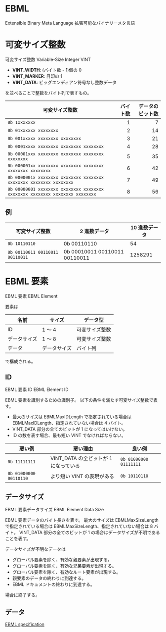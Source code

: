 # EBML

Extensible Binary Meta Language
拡張可能なバイナリーメタ言語

# 可変サイズ整数

可変サイズ整数
Variable-Size Integer
VINT

- **VINT_WIDTH**: (バイト数 - 1)個の 0
- **VINT_MARKER**: 目印の 1
- **VINT_DATA**: ビッグエンディアン符号なし整数データ

を並べることで整数をバイト列で表すもの。

| 可変サイズ整数                                                               | バイト数 | データのビット数 |
| ---------------------------------------------------------------------------- | -------: | ---------------: |
| `0b 1xxxxxxx`                                                                |        1 |                7 |
| `0b 01xxxxxx xxxxxxxx`                                                       |        2 |               14 |
| `0b 001xxxxx xxxxxxxx xxxxxxxx`                                              |        3 |               21 |
| `0b 0001xxxx xxxxxxxx xxxxxxxx xxxxxxxx`                                     |        4 |               28 |
| `0b 00001xxx xxxxxxxx xxxxxxxx xxxxxxxx xxxxxxxx`                            |        5 |               35 |
| `0b 000001xx xxxxxxxx xxxxxxxx xxxxxxxx xxxxxxxx xxxxxxxx`                   |        6 |               42 |
| `0b 0000001x xxxxxxxx xxxxxxxx xxxxxxxx xxxxxxxx xxxxxxxx xxxxxxxx`          |        7 |               49 |
| `0b 00000001 xxxxxxxx xxxxxxxx xxxxxxxx xxxxxxxx xxxxxxxx xxxxxxxx xxxxxxxx` |        8 |               56 |

## 例

| 可変サイズ整数                  | 2 進数データ                  | 10 進数データ |
| ------------------------------- | ----------------------------- | ------------- |
| `0b 10110110`                   | 0b 00110110                   | 54            |
| `0b 00110011 00110011 00110011` | 0b 00010011 00110011 00110011 | 1258291       |

# EBML 要素

EBML 要素
EBML Element

要素は

| 名前         | サイズ       | データ型       |
| ------------ | ------------ | -------------- |
| ID           | 1 ～ 4       | 可変サイズ整数 |
| データサイズ | 1 ～ 8       | 可変サイズ整数 |
| データ       | データサイズ | バイト列       |

で構成される。

## ID

EBML 要素 ID
EBML Element ID

EBML 要素を識別するための識別子。
以下の条件を満たす可変サイズ整数で表す。

- 最大のサイズは EBMLMaxIDLength で指定されている場合は EBMLMaxIDLength、指定されていない場合は 4 バイト。
- VINT_DATA 部分の全てのビットが 1 になってはいけない。
- ID の数を表す場合、最も短い VINT でなければならない。

| 悪い例                 | 悪い理由                              | 良い例                 |
| ---------------------- | ------------------------------------- | ---------------------- |
| `0b 11111111`          | VINT_DATA の全ビットが 1 になっている | `0b 01000000 01111111` |
| `0b 01000000 00110110` | より短い VINT の表現がある            | `0b 10110110`          |

## データサイズ

EBML 要素データサイズ
EBML Element Data Size

EBML 要素データのバイト長さを表す。
最大のサイズは EBMLMaxSizeLength で指定されている場合は EBMLMaxSizeLength、指定されていない場合は 8 バイト。
VINT_DATA 部分の全てのビットが 1 の場合はデータサイズが不明であることを表す。

データサイズが不明なデータは

- グローバル要素を除く、有効な親要素が出現する。
- グローバル要素を除く、有効な兄弟要素が出現する。
- グローバル要素を除く、有効なルート要素が出現する。
- 親要素のデータの終わりに到達する。
- EBML ドキュメントの終わりに到達する。

場合に終了する。

## データ

[EBML specification](https://github.com/ietf-wg-cellar/ebml-specification/blob/242ada684e31aa84b64dbaf99b68695844777a7c/specification.markdown)
